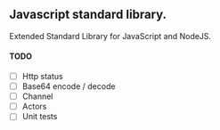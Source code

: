 ## Javascript standard library.
Extended Standard Library for JavaScript and NodeJS.


#### TODO

- [ ] Http status
- [ ] Base64 encode / decode
- [ ] Channel
- [ ] Actors
- [ ] Unit tests
